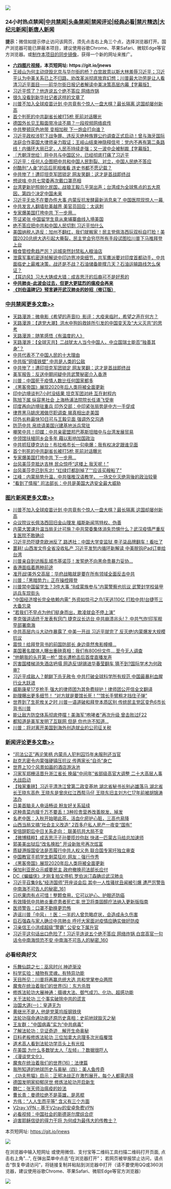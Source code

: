 ![](https://raw.githubusercontent.com/fqnews/bnews/master/64photo/fqnews-qr.jpg)

<div id="tt">
<h3>24小时热点禁闻|<a href="#%E4%B8%AD%E5%85%B1%E7%A6%81%E9%97%BB%E6%9B%B4%E5%A4%9A%E6%96%87%E7%AB%A0">中共禁闻</a>|<a href="#%E5%9B%BE%E7%89%87%E6%96%B0%E9%97%BB%E6%9B%B4%E5%A4%9A%E6%96%87%E7%AB%A0">头条禁闻</a>|<a href="#%E6%96%B0%E9%97%BB%E8%AF%84%E8%AE%BA%E6%9B%B4%E5%A4%9A%E6%96%87%E7%AB%A0">禁闻评论|<a href="#%E5%BF%85%E7%9C%8B%E7%BB%8F%E5%85%B8%E5%A5%BD%E6%96%87">经典必看|<a href="/video.md#%E7%A6%81%E7%89%87%E7%B2%BE%E9%80%89">禁片精选</a>|<a href="https://github.com/fqnews/djy/blob/master/gb/nf1351518.md#1">大纪元新闻</a>|<a href="https://github.com/fqnews/ntdtv/blob/master/gb/prog204.md#1">新唐人新闻</a></h3>
<div><b>提示：</b>微信如提示停止访问该网页，须先点击右上角三个点，选择浏览器打开。国产浏览器可能已屏蔽本项目，建议使用谷歌Chrome、苹果Safari、微软Edge等官方浏览器。或<a href="https://github.com/fqnews/bnews/blob/master/%E5%88%B6%E4%BD%9Cgit%E7%A6%81%E9%97%BB%E9%95%9C%E5%83%8F.md">制作本项目的同步镜像</a>，获得一个新的网址来推广。</div>
<ul>
<li><b><a href="http://d1.bdrive.tk/64.mp4" target="_blank">六四图片视频</a>，本页短网址: https://git.io/jnews</b></li>
<li><a href="/bannedvideo/20200904/1390569.md">王岐山为何主动烧毁北京与华尔街的桥？白宫故意以斯大林羞辱习近平；习近平认为中美关系已上不归路，劝改革派彻底放弃幻想；川普最大功劳是让人看清习近平面目——前华尔街日报记者解读中美决策高层内幕【字幕版】</a></li>
<li><a href="/comments/20200904/1390681.md">习近平慌了？他连说五个绝不答应 网络炸锅</a></li>
<li><a href="/cbnews/20200903/1390471.md">很久没看到新华社记者这样的文章了</a></li>
<li><a href="/topimagenews/20200903/1390470.md">川普不加入全球疫苗计划 中共竟有个惊人一盘大棋？最长隔离 这国却屡创新高</a></li>
<li><a href="/cbnews/20200904/1390785.md">首个判死的中共副省长被打5枪 死前对话曝光</a></li>
<li><a href="/cnnews/20200904/1390727.md">德国外长见王毅面带冷谈不屑？一段视频网络疯传</a></li>
<li><a href="/cnnews/20200904/1390609.md">中共整顿灰色地带 变相加税 下一炮会打向谁？</a></li>
<li><a href="/bannedvideo/20200904/1390612.md">习近平政权涉犯下战争罪、违反灭绝种族罪公约调查正式启动！曾与海牙国际法庭合作英国大律师亲力取证；王岐山结束神隐释信号：党内不再有第二条路线！内循环大局已定，人民币持续走强；又一波中企被制裁【字幕版】</a></li>
<li><a href="/ssgc/20200904/1390550.md">〖兲朝浮世绘〗将中共与中国区分，已经彻底打痛了习近平</a></li>
<li><a href="/headline/20200904/1390504.md">习近平：任何人企图把中共和中国人民割裂、对立，中国人民绝不答应</a></li>
<li><a href="/cnnews/20200904/1390603.md">创酷刑“人彘”的吕后死相难看 连史书都不愿记载？</a></li>
<li><a href="/cbnews/20200904/1390876.md">中共惨了！遭印坦克军团锁定 网友笑翻：这才是首战即终战</a></li>
<li><a href="/ssgc/20200904/1390599.md">想说啥 中共七常委再次戴口罩亮相</a></li>
<li><a href="/bannedvideo/20200904/1390503.md">台湾更新护照弱化民国，战狼王毅几乎哭出声；台湾成为全球焦点的五大原因，第四个决定中国未来</a></li>
<li><a href="/cnnews/20200904/1390880.md">习近平无处不在要办件大事 内蒙反抗发酵最新消息来了 中国医院现惊人一幕 </a></li>
<li><a href="/cbnews/20200904/1390660.md">中共发言人翻墙批美越界 美官员回应：太讽刺</a></li>
<li><a href="/cbnews/20200904/1390745.md">专家爆美国打垮中共 下一步用…</a></li>
<li><a href="/cnnews/20200904/1390559.md">签证紧张 中国留学生竟从柬埔寨曲线入境美国</a></li>
<li><a href="/worldnews/usa/20200904/1390615.md">绝不答应把中共和中国人民切割 习近平怕什么</a></li>
<li><a href="/bannedvideo/20200904/1390505.md">美国纳税人造反：加州不翻红，我们就搬家！民主党佩洛西玩双标自打脸！美国2020总统大选引起大撕裂，民主党会穷尽所有手段试图拉川普下马推拜登上台</a></li>
<li><a href="/cnnews/20200904/1390717.md">粮食管控愈趋严厉？运城突然封禁私人粮油店</a></li>
<li><a href="/bannedvideo/20200904/1390648.md">泄露军事机密逐帧解说中印边界冲突细节，共军鹰派要对印度首都动手，中共面临史上最难决策，战还是不战？石油储备能撑几天？石油运输路线怎么保证？</a></li>
<li><a href="/headline/20200904/1390776.md">【耳边风】习大大铸成大错：成吉思汗的后裔可不是好惹的</a></li>
<li><b><a href="/comments/20200211/1275071.md" target="_blank">中共肺炎-此波会过去，但更大更猛烈的瘟疫会再来</a></b></li>
<li><b><a href="/comments/20200207/1272816.md" target="_blank">《刘伯温碑记》预言避开武汉肺炎的妙招（修订版）</a></b></li>
</ul>
</div>

<div class="catlist">
<h3><a href="/cbnews/" target="_blank">中共禁闻</a><span><a href="/cbnews/" target="_blank" rel="nofollow">更多文章>></a></span></h3>
<ul>
<li><a href="/cbnews/20200904/1390953.md" target="_blank">天路漫游：微电影《希望的声音Ⅱ》影评：大疫来临时，希望之声在何方？</a></li>
<li><a href="/cbnews/20200904/1390951.md" target="_blank">天路漫游：【退党大潮】洪水中狗妈救娃所引发的中国变天及“大义灭共”的思考</a></li>
<li><a href="/cbnews/20200904/1390949.md" target="_blank">天路漫游：随笔感悟《有温度的人》</a></li>
<li><a href="/cbnews/20200904/1390948.md" target="_blank">天路漫游：【全球灭共】二战犹太人当今中国人，中立国瑞士能否”独善其身”？</a></li>
<li><a href="/cbnews/20200904/1390903.md" target="_blank">中共代表不了中国人民的十大理由</a></li>
<li><a href="/cbnews/20200904/1390902.md" target="_blank">中共版“铜墙铁壁”  中共是人类的公敌</a></li>
<li><a href="/cbnews/20200904/1390876.md" target="_blank">中共惨了！遭印坦克军团锁定 网友笑翻：这才是首战即终战</a></li>
<li><a href="/cbnews/20200904/1390868.md" target="_blank">美军报告：反送中期间疑中共武警秘密介入香港</a></li>
<li><a href="/cbnews/20200904/1390854.md" target="_blank">川普：中国死于疫情人数比任何国家都多</a></li>
<li><a href="/comments/20200904/1390832.md" target="_blank">《黑客帝国》展现2020年后人类将被全面更新</a></li>
<li><a href="/cbnews/20200904/1390843.md" target="_blank">印中边境谈判7小时没结果 坦克军团对峙 互在射程内</a></li>
<li><a href="/cbnews/20200904/1390836.md" target="_blank">陈旭下属 纵容黑社会 上海杨浦法院院长任涌飞受审</a></li>
<li><a href="/cbnews/20200904/1390824.md" target="_blank">印度再向边境驻重兵 印外交部：中印紧张局势是中方一手促成</a></li>
<li><a href="/cbnews/20200904/1390823.md" target="_blank">律界黑马姚庆湘做尽职调查 揭真相出走美国</a></li>
<li><a href="/cbnews/20200904/1390822.md" target="_blank">印外长称最快10日可与王毅见面 强调外交沟通</a></li>
<li><a href="/cbnews/20200904/1390807.md" target="_blank">防范中共 帛琉请美国兴建基地派兵常驻</a></li>
<li><a href="/cbnews/20200904/1390801.md" target="_blank">嘲笑中共！印媒：中共亲密盟邦巴基斯坦暗中与台湾发展贸易</a></li>
<li><a href="/cbnews/20200904/1390800.md" target="_blank">中领馆扶植同乡会多年 藉以影响加国政治</a></li>
<li><a href="/cbnews/20200904/1390788.md" target="_blank">中共抓狂捷克访台！布拉格市长一句电爆：我有权决定跟谁见面</a></li>
<li><a href="/cbnews/20200904/1390785.md" target="_blank">首个判死的中共副省长被打5枪 死前对话曝光</a></li>
<li><a href="/cbnews/20200904/1390745.md" target="_blank">专家爆美国打垮中共 下一步用…</a></li>
<li><a href="/cbnews/20200904/1390744.md" target="_blank">台风美莎克抵达吉林 民众惊呼“这楼上 我天呢！”</a></li>
<li><a href="/cbnews/20200904/1390743.md" target="_blank">台风美莎克已到东北! “红绿灯都刮掉了”“应该买艘船了”</a></li>
<li><a href="/cbnews/20200904/1390720.md" target="_blank">江峰：内蒙局势升温，中共强推汉语教学， 一场文化灭绝背後的政治较量</a></li>
<li><a href="/cbnews/20200904/1390690.md" target="_blank">“看到了情报” 司法部长：中共是美国大选安全最大威胁</a></li>

</ul>
</div>
<div class="catlist">
<h3><a href="/topimagenews/" target="_blank">图片新闻</a><span><a href="/topimagenews/" target="_blank" rel="nofollow">更多文章>></a></span></h3>
<ul>
<li><a href="/topimagenews/20200903/1390470.md" target="_blank">川普不加入全球疫苗计划 中共竟有个惊人一盘大棋？最长隔离 这国却屡创新高</a></li>
<li><a href="/topimagenews/20200903/1390075.md" target="_blank">众议院议长佩洛西回旧金山理发 福斯新闻骂特权、伪善</a></li>
<li><a href="/topimagenews/20200902/1389953.md" target="_blank">内蒙大罢课升温当局无计可施？中共常委集体消失恐惧什么？武汉疫情严重反复医院不敢确诊</a></li>
<li><a href="/topimagenews/20200902/1389888.md" target="_blank">习近平恐吓捷克欧洲反了 路透社：中国大学变监狱 李子柒品牌翻车！看吐了</a></li>
<li><a href="/topimagenews/20200902/1389840.md" target="_blank">噩耗! 山西发文件全省没收私产 习近平发愁内循环新解读 中美脱钩iPad订单给台湾</a></li>
<li><a href="/topimagenews/20200902/1389762.md" target="_blank">川普亲自到访叛乱城市基诺莎！发誓绝不向黑命贵暴力妥协…</a></li>
<li><a href="/comments/20200902/1389663.md" target="_blank">香港面临着两种前途</a></li>
<li><a href="/topimagenews/20200902/1389577.md" target="_blank">准开战!美外交高层：华府战略就是要在所有领域全面反击中共</a></li>
<li><a href="/topimagenews/20200902/1389489.md" target="_blank">川普：「黑暗势力」正在操控拜登</a></li>
<li><a href="/topimagenews/20200901/1389357.md" target="_blank">川普禁中国留学生？3件大事 “8成蒙族参与”内蒙警察也抗议 武警封学校装甲运兵车现街头</a></li>
<li><a href="/topimagenews/20200901/1389324.md" target="_blank">&#8220;中国经济增长完全依赖内需&#8221; 外资如惊弓之鸟1天逃110亿 打脸中共!台捷签三大备忘录</a></li>
<li><a href="/topimagenews/20200901/1389112.md" target="_blank">“若我们不早点为他们挺身而出，欺凌就会不停上演”</a></li>
<li><a href="/topimagenews/20200831/1388874.md" target="_blank">李克强讲话终于发表有窍门 捷克议长访台 中共崩溃兆头!？ 中共气炸!印军舰早部署南海</a></li>
<li><a href="/topimagenews/20200831/1388860.md" target="_blank">中共高层内斗大动作暴露了 中美一开战 习近平就完了 反灭绝!内蒙爆发大规模抗议</a></li>
<li><a href="/topimagenews/20200831/1388627.md" target="_blank">震惊！给拜登背书的前国防部长 身边竟然鬼影幢幢&#8230;</a></li>
<li><a href="/topimagenews/20200831/1388449.md" target="_blank">美国著名媒体人曝出重磅真相：我们有800份文件… 至今无人调查</a></li>
<li><a href="/topimagenews/20200831/1388426.md" target="_blank">“他朝我的头开第一枪” 馆长遭枪击后首度直播发声</a></li>
<li><a href="/topimagenews/20200831/1388362.md" target="_blank">厉害国楼梯消失酒店坍塌 网造反!胡锡进华春莹翻车 猜不到?国际学术为何政审?</a></li>
<li><a href="/topimagenews/20200831/1388357.md" target="_blank">习近平成敌人？朝鲜下杀无赦令 中共打破全球科学所有规范 中国最暴利血腥行业大跃进</a></li>
<li><a href="/topimagenews/20200830/1388071.md" target="_blank">威斯康星17岁枪手 强大的律师团为其免费辩护！律师团公开信全文翻译</a></li>
<li><a href="/topimagenews/20200830/1388032.md" target="_blank">助理曝出更多细节！ “对方就是要馆长死！”“馆长手臂粗才挡住子弹”</a></li>
<li><a href="/topimagenews/20200829/1387868.md" target="_blank">世界到了生死攸关之时 川普一语道破和拜登本质区别 传统民主党区变色6市长背书川普</a></li>
<li><a href="/topimagenews/20200829/1387710.md" target="_blank">能让敌方防空体系彻底停摆！美海军“咆哮者”再次升级 曾击败过F22</a></li>
<li><a href="/topimagenews/20200829/1387697.md" target="_blank">都知道是美军发明了互联网 但是 你也许不知道…</a></li>
<li><a href="/topimagenews/20200829/1387452.md" target="_blank">川普：将对离开美国到海外创造就业的公司征关税</a></li>

</ul>
</div>
<div class="catlist">
<h3><a href="/comments/" target="_blank">新闻评论</a><span><a href="/comments/" target="_blank" rel="nofollow">更多文章>></a></span></h3>
<ul>
<li><a href="/comments/20200904/1391009.md" target="_blank">“司法公正”再沦笑柄 内蒙杀人犯判囚15年未服刑还当官</a></li>
<li><a href="/comments/20200904/1390996.md" target="_blank">赵克志密令内蒙强硬镇压抗议 传两家长“自杀”身亡</a></li>
<li><a href="/comments/20200904/1390995.md" target="_blank">世界上10个风景如画的酒店游泳池</a></li>
<li><a href="/comments/20200904/1390981.md" target="_blank">习家军郑栅洁晋升浙江省长 换届“中间年”省部级高官大调整 二十大高层人事大战启动</a></li>
<li><a href="/comments/20200904/1390980.md" target="_blank">【独家重磅】习近平清洗江曾第二政变基地 湖北省秘书长别必雄落马 湖北省长王晓东高危 王晓东是曾庆红江西帮马仔 王晓东旧主刘方仁17年前被胡锦涛法办</a></li>
<li><a href="/comments/20200904/1390962.md" target="_blank">日美首脑夫人电话畅谈 盼友好关系延续</a></li>
<li><a href="/comments/20200904/1390961.md" target="_blank">这种青菜内膜千万不要丢！3种珍贵营养改善脱发、掉发</a></li>
<li><a href="/comments/20200904/1390960.md" target="_blank">名老中医：入秋开始喝此茶，活血化瘀护心脏，三高也易降</a></li>
<li><a href="/comments/20200904/1390907.md" target="_blank">山西当局又搞“社会主义改造” 2百多户私人房产一夜变“国有”</a></li>
<li><a href="/comments/20200904/1390886.md" target="_blank">安倍辞职后中日关系走向： 联美抗共大局不变</a></li>
<li><a href="/comments/20200904/1390878.md" target="_blank">【微博精粹】成吉思汗子孙要揽炒你赵 快递一匹蒙古马给总加速师</a></li>
<li><a href="/comments/20200904/1390872.md" target="_blank">郭美美出狱后“改名换脸” 开设新账号再次炫富</a></li>
<li><a href="/comments/20200904/1390851.md" target="_blank">质疑港版国安法是否履行中共人权义务 联合国专家吁独立审查</a></li>
<li><a href="/comments/20200904/1390844.md" target="_blank">中国教官手抓学生剩菜狂吃 网友：强行作秀</a></li>
<li><a href="/comments/20200904/1390832.md" target="_blank">《黑客帝国》展现2020年后人类将被全面更新</a></li>
<li><a href="/comments/20200904/1390839.md" target="_blank">保加利亚民众示威要民主 政府撤换司法部长应付</a></li>
<li><a href="/comments/20200904/1390838.md" target="_blank">DC《蝙蝠侠》才刚复拍又停机 罗伯派汀森确诊武汉肺炎</a></li>
<li><a href="/comments/20200904/1390815.md" target="_blank">习近平召集9名“经济国师”开座谈会后 其中一人性骚扰丑闻被引爆 遭严厉警告 中南海不可告人的秘密_161</a></li>
<li><a href="/comments/20200904/1390814.md" target="_blank">只吃果肉有点可惜！整颗食用，它可以护心、护眼还防癌</a></li>
<li><a href="/comments/20200904/1390813.md" target="_blank">有效降低中共肺炎重症患者死亡率 世卫将类固醇疗法纳入更新版指南</a></li>
<li><a href="/comments/20200904/1390812.md" target="_blank">医师警告：口罩不勤换更恐怖</a></li>
<li><a href="/comments/20200904/1390811.md" target="_blank">造谣川普「中风」！医：一半的人曾忽略症状，会造成永久伤害</a></li>
<li><a href="/comments/20200904/1390810.md" target="_blank">巨石强森与家人确诊中共肺炎 呼吁大家面对疫情应确实做好防疫</a></li>
<li><a href="/comments/20200904/1390787.md" target="_blank">习亲信王小洪成超级“警霸” 公安女下属升官</a></li>
<li><a href="/comments/20200904/1390760.md" target="_blank">习近平这句话出口危险了！习近平连说五个绝不答应 网络炸锅 白宫高官一句话令中南海惊恐不安 中南海不可告人的秘密_160</a></li>

</ul>
</div>

<div class="catlist">
<h3>必看经典好文</h3>
<ul>
<li><a href="/tculture/20190101/792550.md" target="_blank">乐舞仙踪之七：巫风时兴 神迹渐没</a></li>
<li><a href="/comments/20200605/783205.md" target="_blank">科学实验：植物有灵魂，有特异功能</a></li>
<li><a href="/comments/20200816/1381118.md" target="_blank">天目所见：川普将再赢总统大选 共和党掌参众两院</a></li>
<li><a href="/topimagenews/20180524/946967.md" target="_blank">魔鬼在统治着我们的世界(5)：东方杀戮</a></li>
<li><a href="/comments/20191203/1234383.md" target="_blank">修炼法轮功大展神通：摄魂大法、御气成刀、化功、超感功能</a></li>
<li><a href="/cbnews/20200703/1354907.md" target="_blank">关于法轮功 三个事实破除中共的谎言</a></li>
<li><a href="/cbnews/20180307/911097.md" target="_blank">治国大道(一)：皇道无为</a></li>
<li><a href="/lifebaike/20190522/1131765.md" target="_blank">黄继光不是人 他是党莱坞版钢铁侠</a></li>
<li><a href="/tculture/20121025/73069.md" target="_blank">法轮功宿命通功能还原历史真相：史前地球毁灭之秘</a></li>
<li><a href="/comments/20200318/1295755.md" target="_blank">王友群：“中国病毒”实为“中共病毒”</a></li>
<li><a href="/comments/20200307/1289968.md" target="_blank">了解法轮功：见证奇迹　解开生命奥秘</a></li>
<li><a href="/comments/20200531/1337359.md" target="_blank">日料老板修炼法轮功 三位加拿大总理多次光临餐馆</a></li>
<li><a href="/comments/20200227/1284657.md" target="_blank">道术高人看到法轮功学员头上有光柱</a></li>
<li><a href="/comments/20200427/1319933.md" target="_blank">在美国 为什么多数犹太人「左倾」？数据很吓人</a></li>
<li><a href="/comments/20200521/783167.md" target="_blank">《漫谈党文化》</a></li>
<li><a href="/topimagenews/20180615/958090.md" target="_blank">魔鬼在统治着我们的世界(16)：法律篇</a></li>
<li><a href="/tculture/xiulian/20170729/799172.md" target="_blank">我所知道的地球历史与奥秘（四）：美人鱼传奇</a></li>
<li><a href="/comments/20200308/1290182.md" target="_blank">《功夫熊猫》启示：正邪决战正在激烈展开，每个人都需选择</a></li>
<li><a href="/comments/20200722/1364497.md" target="_blank">德国发明家抑郁厌世 修炼法轮功开启新生</a></li>
<li><a href="/comments/20200224/1282494.md" target="_blank">魏仁：张天师治瘟疫的妙法</a></li>
<li><a href="/comments/20180726/727420.md" target="_blank">曹长青：曼德拉绝不是英雄，是恶棍</a></li>
<li><a href="/comments/20200720/1363377.md" target="_blank">方伟：“人人生而平等” 含义有三个方面</a></li>
<li><a href="/comments/20200112/1257608.md" target="_blank">V2ray VPN &#8211; 基于V2ray的安卓免费VPN</a></li>
<li><a href="/comments/20200806/1375443.md" target="_blank">必看视频：中国社会的斯德哥尔摩综合症</a></li>
<li><a href="/comments/20200622/1346846.md" target="_blank">迫害耶稣信徒的得力干将  为何成为最伟大的传教士？</a></li>

</ul>
</div>

本页短网址: https://git.io/jnews

![](https://raw.githubusercontent.com/fqnews/bnews/master/64photo/fqnews-qr.jpg)

在浏览器中输入短网址 或使用微信、支付宝等二维码工具扫描二维码打开页面, 点击右上角"...", 在弹出菜单中点击“在浏览器打开”； 若网页被举报禁止访问，请点击“恢复申请访问”，将链接复制并粘贴到浏览器中打开（请不要使用QQ或360浏览器，建议使用谷歌Chrome、苹果Safari、微软Edge等官方浏览器）

![](https://raw.githubusercontent.com/fqnews/bnews/master/64photo/wx.jpg)